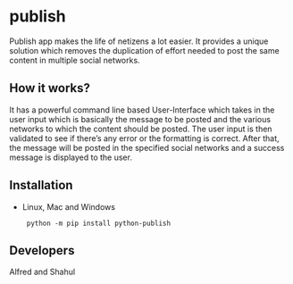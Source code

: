 publish
=======

Publish app makes the life of netizens a lot easier. It provides a unique solution which removes the duplication of effort needed to post the same content in multiple social networks.

How it works?
--------------
It has a powerful command line based User-Interface which takes in the user input which is basically the message to be posted and the various networks to which the content should be posted. The user input is then validated to see if there’s any error or the formatting is correct. After that, the message will be posted in the specified social networks and a success message is displayed to the user.

Installation
------------

 - Linux, Mac and Windows

		python -m pip install python-publish


Developers
-------------

Alfred and Shahul 
